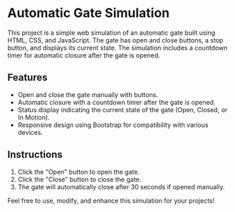 # Automatic Gate Simulation

This project is a simple web simulation of an automatic gate built using HTML, CSS, and JavaScript. The gate has open and close buttons, a stop button, and displays its current state. The simulation includes a countdown timer for automatic closure after the gate is opened.

## Features
- Open and close the gate manually with buttons.
- Automatic closure with a countdown timer after the gate is opened.
- Status display indicating the current state of the gate (Open, Closed, or In Motion).
- Responsive design using Bootstrap for compatibility with various devices.

## Instructions
1. Click the "Open" button to open the gate.
2. Click the "Close" button to close the gate.
3. The gate will automatically close after 30 seconds if opened manually.

Feel free to use, modify, and enhance this simulation for your projects!
